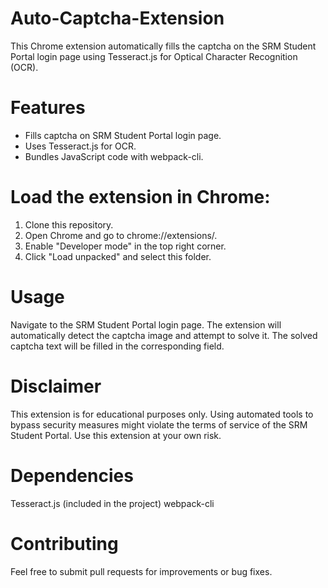 # Auto-Captcha-Extension
This Chrome extension automatically fills the captcha on the SRM Student Portal login page using Tesseract.js for Optical Character Recognition (OCR).

# Features
<ul>
  <li>Fills captcha on SRM Student Portal login page.</li>
  <li>Uses Tesseract.js for OCR.</li>
  <li>Bundles JavaScript code with webpack-cli.</li>
</ul>

# Load the extension in Chrome:
<ol>
  <li>Clone this repository.</li>
  <li>Open Chrome and go to chrome://extensions/.</li>
  <li>Enable "Developer mode" in the top right corner.</li>
  <li>Click "Load unpacked" and select this folder.</li>
</ol>

# Usage
Navigate to the SRM Student Portal login page.
The extension will automatically detect the captcha image and attempt to solve it.
The solved captcha text will be filled in the corresponding field.

# Disclaimer
This extension is for educational purposes only. Using automated tools to bypass security measures might violate the terms of service of the SRM Student Portal. Use this extension at your own risk.

# Dependencies
Tesseract.js (included in the project)
webpack-cli

# Contributing
Feel free to submit pull requests for improvements or bug fixes.
